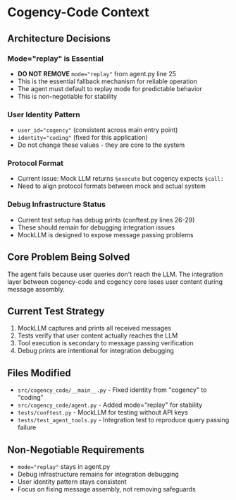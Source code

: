 # Cogency-Code Context

## Architecture Decisions

### Mode="replay" is Essential
- **DO NOT REMOVE** `mode="replay"` from agent.py line 25
- This is the essential fallback mechanism for reliable operation
- The agent must default to replay mode for predictable behavior
- This is non-negotiable for stability

### User Identity Pattern
- `user_id="cogency"` (consistent across main entry point)
- `identity="coding"` (fixed for this application)
- Do not change these values - they are core to the system

### Protocol Format
- Current issue: Mock LLM returns `§execute` but cogency expects `§call:`
- Need to align protocol formats between mock and actual system

### Debug Infrastructure Status
- Current test setup has debug prints (conftest.py lines 26-29)
- These should remain for debugging integration issues
- MockLLM is designed to expose message passing problems

## Core Problem Being Solved

The agent fails because user queries don't reach the LLM. The integration layer between cogency-code and cogency core loses user content during message assembly.

## Current Test Strategy

1. MockLLM captures and prints all received messages
2. Tests verify that user content actually reaches the LLM
3. Tool execution is secondary to message passing verification
4. Debug prints are intentional for integration debugging

## Files Modified

- `src/cogency_code/__main__.py` - Fixed identity from "cogency" to "coding"
- `src/cogency_code/agent.py` - Added mode="replay" for stability
- `tests/conftest.py` - MockLLM for testing without API keys
- `tests/test_agent_tools.py` - Integration test to reproduce query passing failure

## Non-Negotiable Requirements

- `mode="replay"` stays in agent.py
- Debug infrastructure remains for integration debugging
- User identity pattern stays consistent
- Focus on fixing message assembly, not removing safeguards